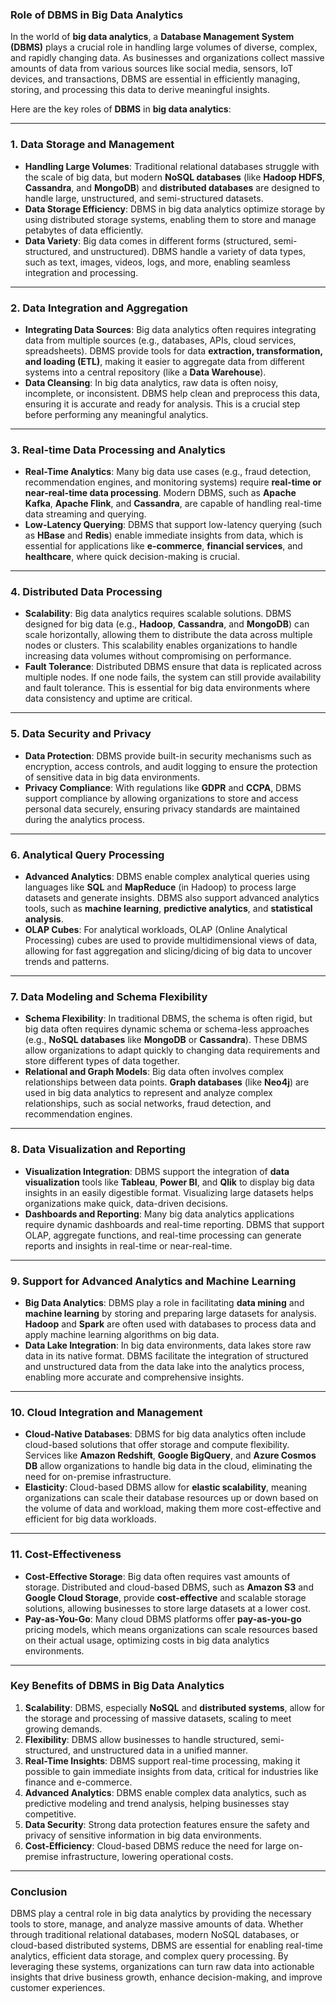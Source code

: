 ### **Role of DBMS in Big Data Analytics**

In the world of **big data analytics**, a **Database Management System (DBMS)** plays a crucial role in handling large volumes of diverse, complex, and rapidly changing data. As businesses and organizations collect massive amounts of data from various sources like social media, sensors, IoT devices, and transactions, DBMS are essential in efficiently managing, storing, and processing this data to derive meaningful insights.

Here are the key roles of **DBMS** in **big data analytics**:

---

### **1. Data Storage and Management**

- **Handling Large Volumes**: Traditional relational databases struggle with the scale of big data, but modern **NoSQL databases** (like **Hadoop HDFS**, **Cassandra**, and **MongoDB**) and **distributed databases** are designed to handle large, unstructured, and semi-structured datasets.
- **Data Storage Efficiency**: DBMS in big data analytics optimize storage by using distributed storage systems, enabling them to store and manage petabytes of data efficiently.
- **Data Variety**: Big data comes in different forms (structured, semi-structured, and unstructured). DBMS handle a variety of data types, such as text, images, videos, logs, and more, enabling seamless integration and processing.

---

### **2. Data Integration and Aggregation**

- **Integrating Data Sources**: Big data analytics often requires integrating data from multiple sources (e.g., databases, APIs, cloud services, spreadsheets). DBMS provide tools for data **extraction, transformation, and loading (ETL)**, making it easier to aggregate data from different systems into a central repository (like a **Data Warehouse**).
- **Data Cleansing**: In big data analytics, raw data is often noisy, incomplete, or inconsistent. DBMS help clean and preprocess this data, ensuring it is accurate and ready for analysis. This is a crucial step before performing any meaningful analytics.

---

### **3. Real-time Data Processing and Analytics**

- **Real-Time Analytics**: Many big data use cases (e.g., fraud detection, recommendation engines, and monitoring systems) require **real-time or near-real-time data processing**. Modern DBMS, such as **Apache Kafka**, **Apache Flink**, and **Cassandra**, are capable of handling real-time data streaming and querying.
- **Low-Latency Querying**: DBMS that support low-latency querying (such as **HBase** and **Redis**) enable immediate insights from data, which is essential for applications like **e-commerce**, **financial services**, and **healthcare**, where quick decision-making is crucial.

---

### **4. Distributed Data Processing**

- **Scalability**: Big data analytics requires scalable solutions. DBMS designed for big data (e.g., **Hadoop**, **Cassandra**, and **MongoDB**) can scale horizontally, allowing them to distribute the data across multiple nodes or clusters. This scalability enables organizations to handle increasing data volumes without compromising on performance.
- **Fault Tolerance**: Distributed DBMS ensure that data is replicated across multiple nodes. If one node fails, the system can still provide availability and fault tolerance. This is essential for big data environments where data consistency and uptime are critical.

---

### **5. Data Security and Privacy**

- **Data Protection**: DBMS provide built-in security mechanisms such as encryption, access controls, and audit logging to ensure the protection of sensitive data in big data environments.
- **Privacy Compliance**: With regulations like **GDPR** and **CCPA**, DBMS support compliance by allowing organizations to store and access personal data securely, ensuring privacy standards are maintained during the analytics process.

---

### **6. Analytical Query Processing**

- **Advanced Analytics**: DBMS enable complex analytical queries using languages like **SQL** and **MapReduce** (in Hadoop) to process large datasets and generate insights. DBMS also support advanced analytics tools, such as **machine learning**, **predictive analytics**, and **statistical analysis**.
- **OLAP Cubes**: For analytical workloads, OLAP (Online Analytical Processing) cubes are used to provide multidimensional views of data, allowing for fast aggregation and slicing/dicing of big data to uncover trends and patterns.

---

### **7. Data Modeling and Schema Flexibility**

- **Schema Flexibility**: In traditional DBMS, the schema is often rigid, but big data often requires dynamic schema or schema-less approaches (e.g., **NoSQL databases** like **MongoDB** or **Cassandra**). These DBMS allow organizations to adapt quickly to changing data requirements and store different types of data together.
- **Relational and Graph Models**: Big data often involves complex relationships between data points. **Graph databases** (like **Neo4j**) are used in big data analytics to represent and analyze complex relationships, such as social networks, fraud detection, and recommendation engines.

---

### **8. Data Visualization and Reporting**

- **Visualization Integration**: DBMS support the integration of **data visualization** tools like **Tableau**, **Power BI**, and **Qlik** to display big data insights in an easily digestible format. Visualizing large datasets helps organizations make quick, data-driven decisions.
- **Dashboards and Reporting**: Many big data analytics applications require dynamic dashboards and real-time reporting. DBMS that support OLAP, aggregate functions, and real-time processing can generate reports and insights in real-time or near-real-time.

---

### **9. Support for Advanced Analytics and Machine Learning**

- **Big Data Analytics**: DBMS play a role in facilitating **data mining** and **machine learning** by storing and preparing large datasets for analysis. **Hadoop** and **Spark** are often used with databases to process data and apply machine learning algorithms on big data.
- **Data Lake Integration**: In big data environments, data lakes store raw data in its native format. DBMS facilitate the integration of structured and unstructured data from the data lake into the analytics process, enabling more accurate and comprehensive insights.

---

### **10. Cloud Integration and Management**

- **Cloud-Native Databases**: DBMS for big data analytics often include cloud-based solutions that offer storage and compute flexibility. Services like **Amazon Redshift**, **Google BigQuery**, and **Azure Cosmos DB** allow organizations to handle big data in the cloud, eliminating the need for on-premise infrastructure.
- **Elasticity**: Cloud-based DBMS allow for **elastic scalability**, meaning organizations can scale their database resources up or down based on the volume of data and workload, making them more cost-effective and efficient for big data workloads.

---

### **11. Cost-Effectiveness**

- **Cost-Effective Storage**: Big data often requires vast amounts of storage. Distributed and cloud-based DBMS, such as **Amazon S3** and **Google Cloud Storage**, provide **cost-effective** and scalable storage solutions, allowing businesses to store large datasets at a lower cost.
- **Pay-as-You-Go**: Many cloud DBMS platforms offer **pay-as-you-go** pricing models, which means organizations can scale resources based on their actual usage, optimizing costs in big data analytics environments.

---

### **Key Benefits of DBMS in Big Data Analytics**

1. **Scalability**: DBMS, especially **NoSQL** and **distributed systems**, allow for the storage and processing of massive datasets, scaling to meet growing demands.
2. **Flexibility**: DBMS allow businesses to handle structured, semi-structured, and unstructured data in a unified manner.
3. **Real-Time Insights**: DBMS support real-time processing, making it possible to gain immediate insights from data, critical for industries like finance and e-commerce.
4. **Advanced Analytics**: DBMS enable complex data analytics, such as predictive modeling and trend analysis, helping businesses stay competitive.
5. **Data Security**: Strong data protection features ensure the safety and privacy of sensitive information in big data environments.
6. **Cost-Efficiency**: Cloud-based DBMS reduce the need for large on-premise infrastructure, lowering operational costs.

---

### **Conclusion**

DBMS play a central role in big data analytics by providing the necessary tools to store, manage, and analyze massive amounts of data. Whether through traditional relational databases, modern NoSQL databases, or cloud-based distributed systems, DBMS are essential for enabling real-time analytics, efficient data storage, and complex query processing. By leveraging these systems, organizations can turn raw data into actionable insights that drive business growth, enhance decision-making, and improve customer experiences.
